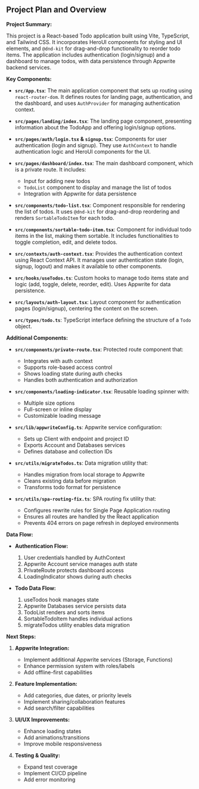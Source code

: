 ## Project Plan and Overview

**Project Summary:**

This project is a React-based Todo application built using Vite, TypeScript, and Tailwind CSS. It incorporates HeroUI components for styling and UI elements, and `@dnd-kit` for drag-and-drop functionality to reorder todo items. The application includes authentication (login/signup) and a dashboard to manage todos, with data persistence through Appwrite backend services.

**Key Components:**

* **`src/App.tsx`**: The main application component that sets up routing using `react-router-dom`. It defines routes for landing page, authentication, and the dashboard, and uses `AuthProvider` for managing authentication context.

* **`src/pages/landing/index.tsx`**: The landing page component, presenting information about the TodoApp and offering login/signup options.

* **`src/pages/auth/login.tsx` & `signup.tsx`**: Components for user authentication (login and signup). They use `AuthContext` to handle authentication logic and HeroUI components for the UI.

* **`src/pages/dashboard/index.tsx`**: The main dashboard component, which is a private route. It includes:
  - Input for adding new todos
  - `TodoList` component to display and manage the list of todos
  - Integration with Appwrite for data persistence

* **`src/components/todo-list.tsx`**: Component responsible for rendering the list of todos. It uses `@dnd-kit` for drag-and-drop reordering and renders `SortableTodoItem` for each todo.

* **`src/components/sortable-todo-item.tsx`**: Component for individual todo items in the list, making them sortable. It includes functionalities to toggle completion, edit, and delete todos.

* **`src/contexts/auth-context.tsx`**: Provides the authentication context using React Context API. It manages user authentication state (login, signup, logout) and makes it available to other components.

* **`src/hooks/useTodos.ts`**: Custom hooks to manage todo items state and logic (add, toggle, delete, reorder, edit). Uses Appwrite for data persistence.

* **`src/layouts/auth-layout.tsx`**: Layout component for authentication pages (login/signup), centering the content on the screen.

* **`src/types/todo.ts`**: TypeScript interface defining the structure of a `Todo` object.

**Additional Components:**

* **`src/components/private-route.tsx`**: Protected route component that:
  - Integrates with auth context
  - Supports role-based access control
  - Shows loading state during auth checks
  - Handles both authentication and authorization

* **`src/components/loading-indicator.tsx`**: Reusable loading spinner with:
  - Multiple size options
  - Full-screen or inline display
  - Customizable loading message

* **`src/lib/appwriteConfig.ts`**: Appwrite service configuration:
  - Sets up Client with endpoint and project ID
  - Exports Account and Databases services
  - Defines database and collection IDs

* **`src/utils/migrateTodos.ts`**: Data migration utility that:
  - Handles migration from local storage to Appwrite
  - Cleans existing data before migration
  - Transforms todo format for persistence

* **`src/utils/spa-routing-fix.ts`**: SPA routing fix utility that:
  - Configures rewrite rules for Single Page Application routing
  - Ensures all routes are handled by the React application
  - Prevents 404 errors on page refresh in deployed environments

**Data Flow:**

* **Authentication Flow:**
  1. User credentials handled by AuthContext
  2. Appwrite Account service manages auth state
  3. PrivateRoute protects dashboard access
  4. LoadingIndicator shows during auth checks

* **Todo Data Flow:**
  1. useTodos hook manages state
  2. Appwrite Databases service persists data
  3. TodoList renders and sorts items
  4. SortableTodoItem handles individual actions
  5. migrateTodos utility enables data migration

**Next Steps:**

1. **Appwrite Integration:**
   - Implement additional Appwrite services (Storage, Functions)
   - Enhance permission system with roles/labels
   - Add offline-first capabilities

2. **Feature Implementation:**
   - Add categories, due dates, or priority levels
   - Implement sharing/collaboration features
   - Add search/filter capabilities

3. **UI/UX Improvements:**
   - Enhance loading states
   - Add animations/transitions
   - Improve mobile responsiveness

4. **Testing & Quality:**
   - Expand test coverage
   - Implement CI/CD pipeline
   - Add error monitoring
